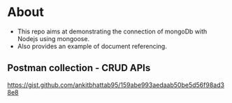 # About
- This repo aims at demonstrating the connection of mongoDb with Nodejs using mongoose. 
- Also provides an example of document referencing.

## Postman collection - CRUD APIs
https://gist.github.com/ankitbhattab95/159abe993aedaab50be5d56f98ad38e8
